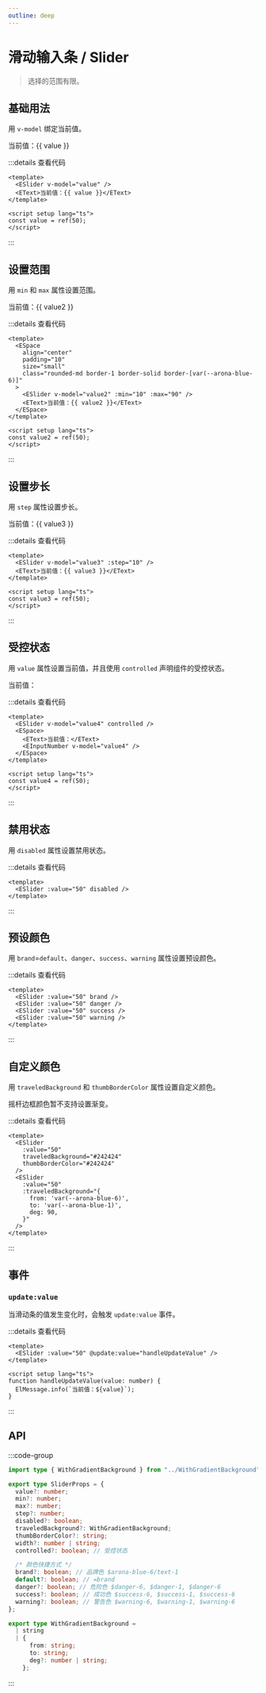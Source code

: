 ```yaml
---
outline: deep
---
```


# 滑动输入条 / Slider

> 选择的范围有限。

## 基础用法

用 `v-model` 绑定当前值。

<script setup lang="ts">
import { ref } from 'vue';
import ESlider from '@eden-design/components/ESlider.vue';
import ESpace from '@eden-design/components/ESpace.vue';
import EText from '@eden-design/components/typography/EText.vue';
import EInputNumber from '@eden-design/components/input/EInputNumber.vue';
import { ElMessage } from 'element-plus';

const value = ref(50);
const value2 = ref(50);
const value3 = ref(50);
const value4 = ref(50);

function handleUpdateValue(value: number) {
  ElMessage.info(`当前值：${value}`);
}
</script>

<ESpace align="center" padding="10" size="small" class="rounded-md border-1 border-solid border-[var(--arona-blue-6)]">
  <ESlider v-model="value" />
  <EText>当前值：{{ value }}</EText>
</ESpace>

:::details 查看代码

```vue
<template>
  <ESlider v-model="value" />
  <EText>当前值：{{ value }}</EText>
</template>

<script setup lang="ts">
const value = ref(50);
</script>
```

:::

## 设置范围

用 `min` 和 `max` 属性设置范围。

<ESpace align="center" padding="10" size="small" class="rounded-md border-1 border-solid border-[var(--arona-blue-6)]">
  <ESlider v-model="value2" :min="10" :max="90" />
  <EText>当前值：{{ value2 }}</EText>
</ESpace>

:::details 查看代码

```vue
<template>
  <ESpace
    align="center"
    padding="10"
    size="small"
    class="rounded-md border-1 border-solid border-[var(--arona-blue-6)]"
  >
    <ESlider v-model="value2" :min="10" :max="90" />
    <EText>当前值：{{ value2 }}</EText>
  </ESpace>
</template>

<script setup lang="ts">
const value2 = ref(50);
</script>
```

:::

## 设置步长

用 `step` 属性设置步长。

<ESpace align="center" padding="10" size="small" class="rounded-md border-1 border-solid border-[var(--arona-blue-6)]">
  <ESlider v-model="value3" :step="10" />
  <EText>当前值：{{ value3 }}</EText>
</ESpace>

:::details 查看代码

```vue
<template>
  <ESlider v-model="value3" :step="10" />
  <EText>当前值：{{ value3 }}</EText>
</template>

<script setup lang="ts">
const value3 = ref(50);
</script>
```

:::

## 受控状态

用 `value` 属性设置当前值，并且使用 `controlled` 声明组件的受控状态。

<ESpace align="center" padding="10" size="small" class="rounded-md border-1 border-solid border-[var(--arona-blue-6)]">
  <ESlider v-model="value4" controlled />
  <ESpace>
    <EText>当前值：</EText>
    <EInputNumber v-model="value4" />
  </ESpace>
</ESpace>

:::details 查看代码

```vue
<template>
  <ESlider v-model="value4" controlled />
  <ESpace>
    <EText>当前值：</EText>
    <EInputNumber v-model="value4" />
  </ESpace>
</template>

<script setup lang="ts">
const value4 = ref(50);
</script>
```

:::

## 禁用状态

用 `disabled` 属性设置禁用状态。

<ESpace align="center" padding="10" size="small" class="rounded-md border-1 border-solid border-[var(--arona-blue-6)]">
  <ESlider :value="50" disabled />
</ESpace>

:::details 查看代码

```vue
<template>
  <ESlider :value="50" disabled />
</template>
```

:::

## 预设颜色

用 `brand`=`default`、`danger`、`success`、`warning` 属性设置预设颜色。

<ESpace vertical padding="10" size="small" class="rounded-md border-1 border-solid border-[var(--arona-blue-6)]">
  <ESlider :value="50" brand />
  <ESlider :value="50" danger />
  <ESlider :value="50" success />
  <ESlider :value="50" warning />
</ESpace>

:::details 查看代码

```vue
<template>
  <ESlider :value="50" brand />
  <ESlider :value="50" danger />
  <ESlider :value="50" success />
  <ESlider :value="50" warning />
</template>
```

:::

## 自定义颜色

用 `traveledBackground` 和 `thumbBorderColor` 属性设置自定义颜色。

摇杆边框颜色暂不支持设置渐变。

<ESpace vertical padding="10" size="small" class="rounded-md border-1 border-solid border-[var(--arona-blue-6)]">
  <ESlider :value="50" traveledBackground="#242424" thumbBorderColor="#242424" />
  <ESlider :value="50" :traveledBackground="{ from: 'var(--arona-blue-6)', to: 'var(--arona-blue-1)', deg: 90 }" />
</ESpace>

:::details 查看代码

```vue
<template>
  <ESlider
    :value="50"
    traveledBackground="#242424"
    thumbBorderColor="#242424"
  />
  <ESlider
    :value="50"
    :traveledBackground="{
      from: 'var(--arona-blue-6)',
      to: 'var(--arona-blue-1)',
      deg: 90,
    }"
  />
</template>
```

:::

## 事件

### `update:value`

当滑动条的值发生变化时，会触发 `update:value` 事件。

<ESpace align="center" padding="10" size="small" class="rounded-md border-1 border-solid border-[var(--arona-blue-6)]">
  <ESlider :value="50" @update:value="handleUpdateValue" />
</ESpace>

:::details 查看代码

```vue
<template>
  <ESlider :value="50" @update:value="handleUpdateValue" />
</template>

<script setup lang="ts">
function handleUpdateValue(value: number) {
  ElMessage.info(`当前值：${value}`);
}
```

:::

## API

:::code-group

```ts [SliderProps.ts]
import type { WithGradientBackground } from "../WithGradientBackground";

export type SliderProps = {
  value?: number;
  min?: number;
  max?: number;
  step?: number;
  disabled?: boolean;
  traveledBackground?: WithGradientBackground;
  thumbBorderColor?: string;
  width?: number | string;
  controlled?: boolean; // 受控状态

  /* 颜色快捷方式 */
  brand?: boolean; // 品牌色 $arona-blue-6/text-1
  default?: boolean; // =brand
  danger?: boolean; // 危险色 $danger-6, $danger-1, $danger-6
  success?: boolean; // 成功色 $success-6, $success-1, $success-6
  warning?: boolean; // 警告色 $warning-6, $warning-1, $warning-6
};
```

```ts [WithGradientBackground.ts]
export type WithGradientBackground =
  | string
  | {
      from: string;
      to: string;
      deg?: number | string;
    };
```

:::

